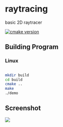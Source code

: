 # raytracing
basic 2D raytracer 

[![cmake version](https://img.shields.io/badge/cmake-v3.21.1-blue)](https://cmake.org/download/)


## Building Program

### Linux

```sh

mkdir build
cd build
cmake ..
make
./demo

```

## Screenshot

![](https://imgur.com/gp6yEbc)
